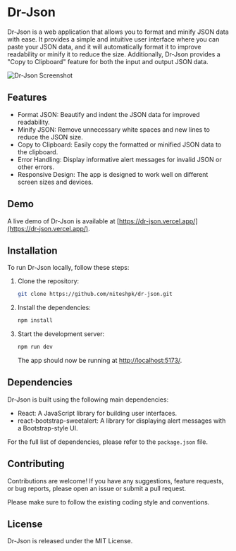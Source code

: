 # Dr-Json

Dr-Json is a web application that allows you to format and minify JSON data with ease. It provides a simple and intuitive user interface where you can paste your JSON data, and it will automatically format it to improve readability or minify it to reduce the size. Additionally, Dr-Json provides a "Copy to Clipboard" feature for both the input and output JSON data.

![Dr-Json Screenshot](./screenshot.png)

## Features

- Format JSON: Beautify and indent the JSON data for improved readability.
- Minify JSON: Remove unnecessary white spaces and new lines to reduce the JSON size.
- Copy to Clipboard: Easily copy the formatted or minified JSON data to the clipboard.
- Error Handling: Display informative alert messages for invalid JSON or other errors.
- Responsive Design: The app is designed to work well on different screen sizes and devices.

## Demo

A live demo of Dr-Json is available at [https://dr-json.vercel.app/](https://dr-json.vercel.app/).

## Installation

To run Dr-Json locally, follow these steps:

1. Clone the repository:

   ```bash
   git clone https://github.com/niteshpk/dr-json.git
   ```

2. Install the dependencies:

   ```bash
   npm install
   ```

3. Start the development server:

   ```bash
   npm run dev
   ```

   The app should now be running at [http://localhost:5173/](http://localhost:5173/).

## Dependencies

Dr-Json is built using the following main dependencies:

- React: A JavaScript library for building user interfaces.
- react-bootstrap-sweetalert: A library for displaying alert messages with a Bootstrap-style UI.

For the full list of dependencies, please refer to the `package.json` file.

## Contributing

Contributions are welcome! If you have any suggestions, feature requests, or bug reports, please open an issue or submit a pull request.

Please make sure to follow the existing coding style and conventions.

## License

Dr-Json is released under the MIT License.
